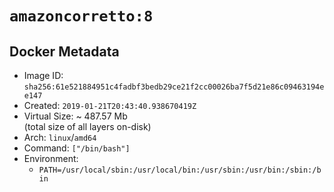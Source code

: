 # `amazoncorretto:8`

## Docker Metadata

- Image ID: `sha256:61e521884951c4fadbf3bedb29ce21f2cc00026ba7f5d21e86c09463194ee147`
- Created: `2019-01-21T20:43:40.938670419Z`
- Virtual Size: ~ 487.57 Mb  
  (total size of all layers on-disk)
- Arch: `linux`/`amd64`
- Command: `["/bin/bash"]`
- Environment:
  - `PATH=/usr/local/sbin:/usr/local/bin:/usr/sbin:/usr/bin:/sbin:/bin`
